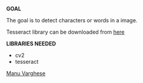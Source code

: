 **GOAL**

The goal is to detect characters or words in a image.

Tesseract library can be downloaded from [here](https://github.com/UB-Mannheim/tesseract/wiki)

**LIBRARIES NEEDED**
- cv2
- tesseract

<a href="https://github.com/manuvarghese0603">Manu Varghese</a>
